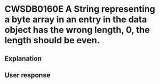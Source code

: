 # CWSDB0160E A String representing a byte array in an entry in the data object has the wrong length, 0, the length should be even.

## Explanation

## User response